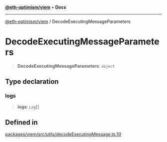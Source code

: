 [**@eth-optimism/viem**](../README.md) • **Docs**

***

[@eth-optimism/viem](../README.md) / DecodeExecutingMessageParameters

# DecodeExecutingMessageParameters

> **DecodeExecutingMessageParameters**: `object`

## Type declaration

### logs

> **logs**: `Log`[]

## Defined in

[packages/viem/src/utils/decodeExecutingMessage.ts:10](https://github.com/ethereum-optimism/ecosystem/blob/a6a591d88cd41aa48aa7325dbb668dbe8084e5ee/packages/viem/src/utils/decodeExecutingMessage.ts#L10)
